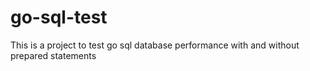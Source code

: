 # go-sql-test
This is a project to test go sql database performance with and without prepared statements
